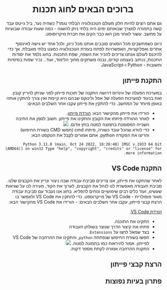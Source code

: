 <div dir='rtl' lang='he'>
<h1 align="center">ברוכים הבאים לחוג תכנות</h1>
גם אתם רוצים להיות חלק מעולם הטכנולוגיה הבלתי נגמר? 
כשהיה נער, ביל גייטס עבד קשה בתמורה למצרך שבאותם ימים היה בלתי ניתן להשגה - כמה שעות עבודה שבועיות על מחשב. עשור לאחר מכן הוא כבר הקים את חברת מיקרוסופט.

כיום כשמחשבים מכל הסוגים סובבים אותנו מכל כיוון, ולכל אחד יש גישה לאינסוף אתרים ואפליקציות, האפשרויות לפתח בעזרת הטכנולוגיה כמעט בלתי מוגבלת. אך כדי להיכנס לעולם אנחנו צריכים להכיר את השפה, שפת התכנות.
בחוג נלמד את יסודות התכנות, נכתוב בעצמנו קודים, נבנה משחקים מתוך הלימוד, ועוד..
נכיר שפות בסיסיות וחשובות - Python ו-JavaScript

<h2>התקנת פייתון</h2>
במערכת הפעלה של ווינדוס דרושה התקנה של תוכנת פייתון לפני שניתן להריץ קובץ. זאת בניגוד למערכות הפעלה של אפל ולינוקס שבהם היא קיימת ואין צורך להתקין אותה באופן מיוחד על המחשב. כדי להתקין את פייתון עקבו אחר השלבים הבאים:

- הורידו את פייתון מהקישור הבא:
[הורדת פייתון](https://www.python.org/ftp/python/3.11.0/python-3.11.0-amd64.exe).
- לאחר ההורדה פיתחו את הקובץ והתקינו את פייתון. חשוב לסמן את התיבה השנייה המסומנת בתמונה למטה בחץ אדום. 
![](https://static.wixstatic.com/media/950492_d3b52fd3937146d28fba59585de7fb21~mv2.gif)
- כדי לוודא שהכל עובד כשורה, פיתחו cmd (חפשו CMD בשורת החיפוש) והריצו את הפקודה python. אתם אמורים לקבל את הטקסט הבא:

`Python 3.11.0 (main, Oct 24 2022, 18:26:48) [MSC v.1933 64 bit (AMD64)] on win32 Type "help", "copyright", "credits" or "license" for more information.`


<h2>התקנת VS Code</h2>
לאחר שהתקנו את פייתון, אנו צריכים סביבת עבודה שבה ניצור ונריץ את הקבצים שלנו. סביבת העבודה מאפשרת לנו לנהל את הקבצים, לערוך את הקוד, מעירה לנו על שגיאות שעשינו, ועוד כלים רבים שימושיים ונוחים להפליא. בחוג אנו נעבוד עם סביבת עבודה מאוד פופולרית - VS Code של מייקרוספט.
כדי להתקין את VS Code  ולאפשר בו הרצת קבצי פייתון, עקבו אחר השלבים הבאים:
- הורידו את VS Code מהקישור הבא:

[הורדת VS Code](https://code.visualstudio.com/docs/?dv=win64user).
- התקינו את התוכנה.
- פתחו את קיצור הדרך שנוצר בשולחן העבודה
- בצד שמאל לחצו על `Extensions`.
- חפשו בשורת החיפוש שנפתחה `python`, והתקינו את ההרחבה של VS Code לפייתון. אמור להיראות כמו בתמונה למטה.
![](https://code.visualstudio.com/assets/docs/python/tutorial/python-extension-marketplace.png) 
- התקנת ההרחבה אמורה לקחת מספר דקות.



<h2>הרצת קבצי פייתון</h2>



<h2>פתרון בעיות נפוצות</h2>